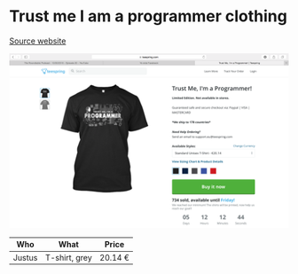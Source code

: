 # Trust me I am a programmer clothing

[Source website][source]

[![Screenshot](/images/tprog.png)][source]

[source]: https://teespring.com/tprog

| Who |  What | Price |
|-----|-------|-------|
| Justus | T-shirt, grey | 20.14 € |
